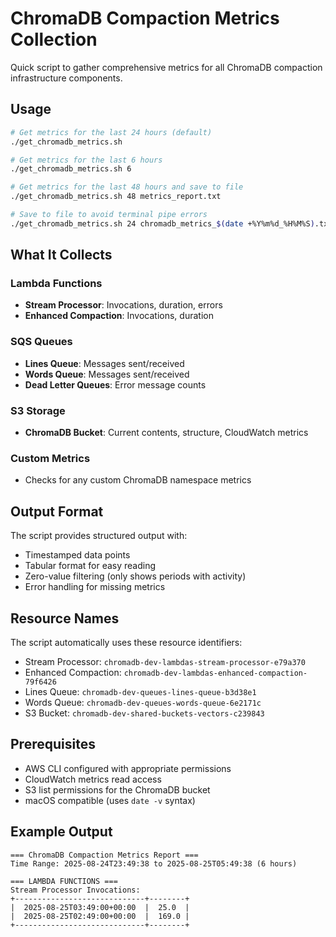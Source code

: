 # ChromaDB Compaction Metrics Collection

Quick script to gather comprehensive metrics for all ChromaDB compaction infrastructure components.

## Usage

```bash
# Get metrics for the last 24 hours (default)
./get_chromadb_metrics.sh

# Get metrics for the last 6 hours
./get_chromadb_metrics.sh 6

# Get metrics for the last 48 hours and save to file
./get_chromadb_metrics.sh 48 metrics_report.txt

# Save to file to avoid terminal pipe errors
./get_chromadb_metrics.sh 24 chromadb_metrics_$(date +%Y%m%d_%H%M%S).txt
```

## What It Collects

### Lambda Functions
- **Stream Processor**: Invocations, duration, errors
- **Enhanced Compaction**: Invocations, duration

### SQS Queues  
- **Lines Queue**: Messages sent/received
- **Words Queue**: Messages sent/received
- **Dead Letter Queues**: Error message counts

### S3 Storage
- **ChromaDB Bucket**: Current contents, structure, CloudWatch metrics

### Custom Metrics
- Checks for any custom ChromaDB namespace metrics

## Output Format

The script provides structured output with:
- Timestamped data points
- Tabular format for easy reading
- Zero-value filtering (only shows periods with activity)
- Error handling for missing metrics

## Resource Names

The script automatically uses these resource identifiers:
- Stream Processor: `chromadb-dev-lambdas-stream-processor-e79a370`
- Enhanced Compaction: `chromadb-dev-lambdas-enhanced-compaction-79f6426`  
- Lines Queue: `chromadb-dev-queues-lines-queue-b3d38e1`
- Words Queue: `chromadb-dev-queues-words-queue-6e2171c`
- S3 Bucket: `chromadb-dev-shared-buckets-vectors-c239843`

## Prerequisites

- AWS CLI configured with appropriate permissions
- CloudWatch metrics read access
- S3 list permissions for the ChromaDB bucket
- macOS compatible (uses `date -v` syntax)

## Example Output

```
=== ChromaDB Compaction Metrics Report ===
Time Range: 2025-08-24T23:49:38 to 2025-08-25T05:49:38 (6 hours)

=== LAMBDA FUNCTIONS ===
Stream Processor Invocations:
+-----------------------------+--------+
|  2025-08-25T03:49:00+00:00  |  25.0  |
|  2025-08-25T02:49:00+00:00  |  169.0 |
+-----------------------------+--------+
```